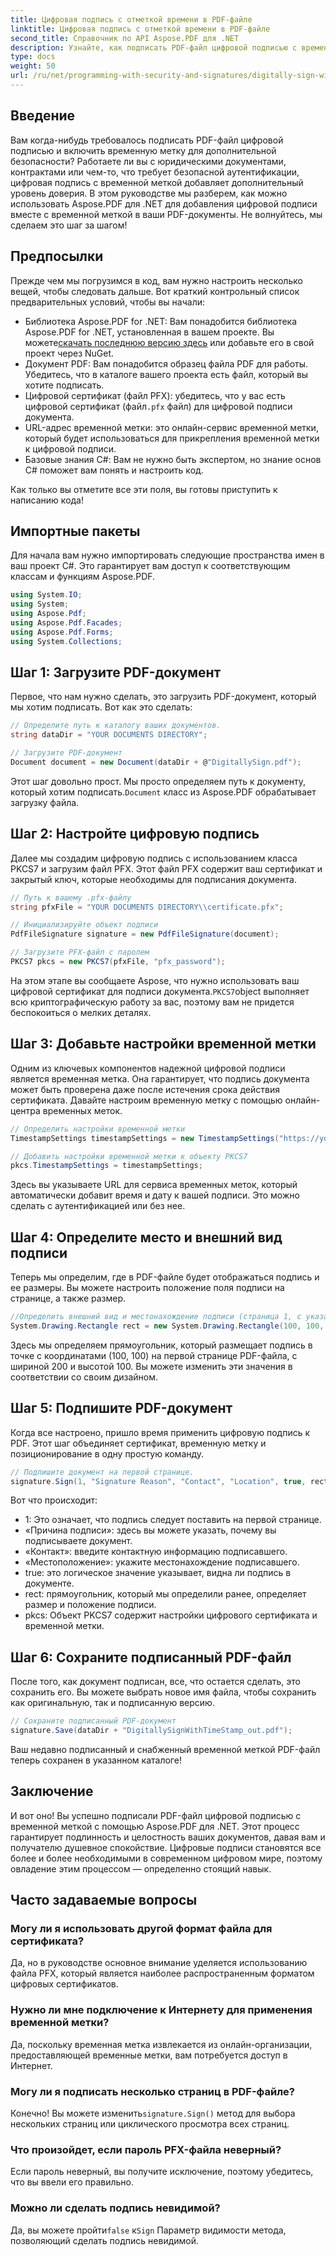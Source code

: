 ```yaml
---
title: Цифровая подпись с отметкой времени в PDF-файле
linktitle: Цифровая подпись с отметкой времени в PDF-файле
second_title: Справочник по API Aspose.PDF для .NET
description: Узнайте, как подписать PDF-файл цифровой подписью с временной меткой с помощью Aspose.PDF для .NET. Это пошаговое руководство охватывает предварительные условия, настройку сертификата, временную метку и многое другое.
type: docs
weight: 50
url: /ru/net/programming-with-security-and-signatures/digitally-sign-with-time-stamp/
---
```

## Введение

Вам когда-нибудь требовалось подписать PDF-файл цифровой подписью и включить временную метку для дополнительной безопасности? Работаете ли вы с юридическими документами, контрактами или чем-то, что требует безопасной аутентификации, цифровая подпись с временной меткой добавляет дополнительный уровень доверия. В этом руководстве мы разберем, как можно использовать Aspose.PDF для .NET для добавления цифровой подписи вместе с временной меткой в ваши PDF-документы. Не волнуйтесь, мы сделаем это шаг за шагом!

## Предпосылки

Прежде чем мы погрузимся в код, вам нужно настроить несколько вещей, чтобы следовать дальше. Вот краткий контрольный список предварительных условий, чтобы вы начали:

-  Библиотека Aspose.PDF for .NET: Вам понадобится библиотека Aspose.PDF for .NET, установленная в вашем проекте. Вы можете[скачать последнюю версию здесь](https://releases.aspose.com/pdf/net/) или добавьте его в свой проект через NuGet.
- Документ PDF: Вам понадобится образец файла PDF для работы. Убедитесь, что в каталоге вашего проекта есть файл, который вы хотите подписать.
-  Цифровой сертификат (файл PFX): убедитесь, что у вас есть цифровой сертификат (файл`.pfx` файл) для цифровой подписи документа.
- URL-адрес временной метки: это онлайн-сервис временной метки, который будет использоваться для прикрепления временной метки к цифровой подписи. 
- Базовые знания C#: Вам не нужно быть экспертом, но знание основ C# поможет вам понять и настроить код.

Как только вы отметите все эти поля, вы готовы приступить к написанию кода!

## Импортные пакеты

Для начала вам нужно импортировать следующие пространства имен в ваш проект C#. Это гарантирует вам доступ к соответствующим классам и функциям Aspose.PDF.

```csharp
using System.IO;
using System;
using Aspose.Pdf;
using Aspose.Pdf.Facades;
using Aspose.Pdf.Forms;
using System.Collections;
```

## Шаг 1: Загрузите PDF-документ

Первое, что нам нужно сделать, это загрузить PDF-документ, который мы хотим подписать. Вот как это сделать:

```csharp
// Определите путь к каталогу ваших документов.
string dataDir = "YOUR DOCUMENTS DIRECTORY";

// Загрузите PDF-документ
Document document = new Document(dataDir + @"DigitallySign.pdf");
```

 Этот шаг довольно прост. Мы просто определяем путь к документу, который хотим подписать.`Document` класс из Aspose.PDF обрабатывает загрузку файла.

## Шаг 2: Настройте цифровую подпись

Далее мы создадим цифровую подпись с использованием класса PKCS7 и загрузим файл PFX. Этот файл PFX содержит ваш сертификат и закрытый ключ, которые необходимы для подписания документа.

```csharp
// Путь к вашему .pfx-файлу
string pfxFile = "YOUR DOCUMENTS DIRECTORY\\certificate.pfx";

// Инициализируйте объект подписи
PdfFileSignature signature = new PdfFileSignature(document);

// Загрузите PFX-файл с паролем
PKCS7 pkcs = new PKCS7(pfxFile, "pfx_password");
```

 На этом этапе вы сообщаете Aspose, что нужно использовать ваш цифровой сертификат для подписи документа.`PKCS7`object выполняет всю криптографическую работу за вас, поэтому вам не придется беспокоиться о мелких деталях.

## Шаг 3: Добавьте настройки временной метки

Одним из ключевых компонентов надежной цифровой подписи является временная метка. Она гарантирует, что подпись документа может быть проверена даже после истечения срока действия сертификата. Давайте настроим временную метку с помощью онлайн-центра временных меток.

```csharp
// Определить настройки временной метки
TimestampSettings timestampSettings = new TimestampSettings("https://your_timestamp_url", "пользователь:пароль");

// Добавить настройки временной метки к объекту PKCS7
pkcs.TimestampSettings = timestampSettings;
```

Здесь вы указываете URL для сервиса временных меток, который автоматически добавит время и дату к вашей подписи. Это можно сделать с аутентификацией или без нее.

## Шаг 4: Определите место и внешний вид подписи

Теперь мы определим, где в PDF-файле будет отображаться подпись и ее размеры. Вы можете настроить положение поля подписи на странице, а также размер.

```csharp
//Определить внешний вид и местонахождение подписи (страница 1, с указанным прямоугольником)
System.Drawing.Rectangle rect = new System.Drawing.Rectangle(100, 100, 200, 100);
```

Здесь мы определяем прямоугольник, который размещает подпись в точке с координатами (100, 100) на первой странице PDF-файла, с шириной 200 и высотой 100. Вы можете изменить эти значения в соответствии со своим дизайном.

## Шаг 5: Подпишите PDF-документ

Когда все настроено, пришло время применить цифровую подпись к PDF. Этот шаг объединяет сертификат, временную метку и позиционирование в одну простую команду.

```csharp
// Подпишите документ на первой странице.
signature.Sign(1, "Signature Reason", "Contact", "Location", true, rect, pkcs);
```

Вот что происходит:
- 1: Это означает, что подпись следует поставить на первой странице.
- «Причина подписи»: здесь вы можете указать, почему вы подписываете документ.
- «Контакт»: введите контактную информацию подписавшего.
- «Местоположение»: укажите местонахождение подписавшего.
- true: это логическое значение указывает, видна ли подпись в документе.
- rect: прямоугольник, который мы определили ранее, определяет размер и положение подписи.
- pkcs: Объект PKCS7 содержит настройки цифрового сертификата и временной метки.

## Шаг 6: Сохраните подписанный PDF-файл

После того, как документ подписан, все, что остается сделать, это сохранить его. Вы можете выбрать новое имя файла, чтобы сохранить как оригинальную, так и подписанную версию.

```csharp
// Сохраните подписанный PDF-документ
signature.Save(dataDir + "DigitallySignWithTimeStamp_out.pdf");
```

Ваш недавно подписанный и снабженный временной меткой PDF-файл теперь сохранен в указанном каталоге!

## Заключение

И вот оно! Вы успешно подписали PDF-файл цифровой подписью с временной меткой с помощью Aspose.PDF для .NET. Этот процесс гарантирует подлинность и целостность ваших документов, давая вам и получателю душевное спокойствие. Цифровые подписи становятся все более и более необходимыми в современном цифровом мире, поэтому овладение этим процессом — определенно стоящий навык.

## Часто задаваемые вопросы

### Могу ли я использовать другой формат файла для сертификата?  
Да, но в руководстве основное внимание уделяется использованию файла PFX, который является наиболее распространенным форматом цифровых сертификатов.

### Нужно ли мне подключение к Интернету для применения временной метки?  
Да, поскольку временная метка извлекается из онлайн-организации, предоставляющей временные метки, вам потребуется доступ в Интернет.

### Могу ли я подписать несколько страниц в PDF-файле?  
 Конечно! Вы можете изменить`signature.Sign()` метод для выбора нескольких страниц или циклического просмотра всех страниц.

### Что произойдет, если пароль PFX-файла неверный?  
Если пароль неверный, вы получите исключение, поэтому убедитесь, что вы ввели его правильно.

### Можно ли сделать подпись невидимой?  
 Да, вы можете пройти`false` к`Sign` Параметр видимости метода, позволяющий сделать подпись невидимой.